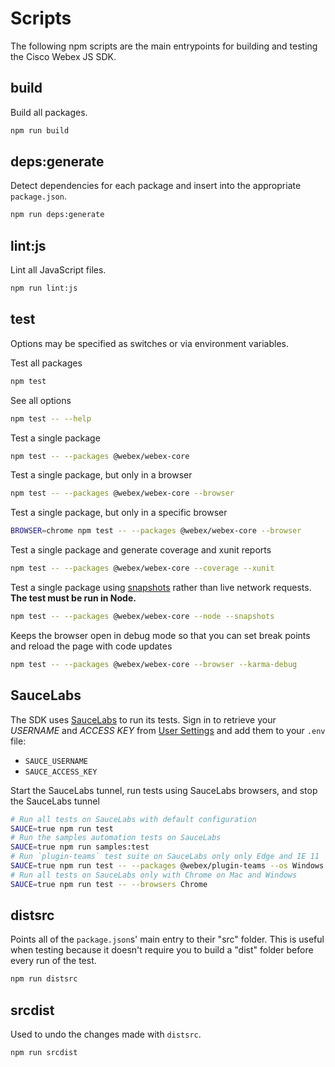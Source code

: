 # Scripts

The following npm scripts are the main entrypoints for building and testing the Cisco Webex JS SDK.

## build

Build all packages.

```bash
npm run build
```

## deps:generate

Detect dependencies for each package and insert into the appropriate `package.json`.

```bash
npm run deps:generate
```

## lint:js

Lint all JavaScript files.

```bash
npm run lint:js
```

## test

Options may be specified as switches or via environment variables.

Test all packages

```bash
npm test
```

See all options

```bash
npm test -- --help
```

Test a single package

```bash
npm test -- --packages @webex/webex-core
```

Test a single package, but only in a browser

```bash
npm test -- --packages @webex/webex-core --browser
```

Test a single package, but only in a specific browser

```bash
BROWSER=chrome npm test -- --packages @webex/webex-core --browser
```

Test a single package and generate coverage and xunit reports

```bash
npm test -- --packages @webex/webex-core --coverage --xunit
```

Test a single package using [snapshots](https://github.com/flickr/yakbak#yakbak) rather than live network requests. **The test must be run in Node.**

```bash
npm test -- --packages @webex/webex-core --node --snapshots
```

Keeps the browser open in debug mode so that you can set break points and reload the page with code updates

```bash
npm test -- --packages @webex/webex-core --browser --karma-debug
```

## SauceLabs

The SDK uses [SauceLabs](https://saucelabs.com/) to run its tests. Sign in to retrieve your *USERNAME* and *ACCESS KEY* from [User Settings](https://saucelabs.com/beta/user-settings) and add them to your `.env` file:

- `SAUCE_USERNAME`
- `SAUCE_ACCESS_KEY`

Start the SauceLabs tunnel, run tests using SauceLabs browsers, and stop the SauceLabs tunnel

```bash
# Run all tests on SauceLabs with default configuration
SAUCE=true npm run test
# Run the samples automation tests on SauceLabs
SAUCE=true npm run samples:test
# Run `plugin-teams` test suite on SauceLabs only only Edge and IE 11
SAUCE=true npm run test -- --packages @webex/plugin-teams --os Windows --browsers Edge IE
# Run all tests on SauceLabs only with Chrome on Mac and Windows
SAUCE=true npm run test -- --browsers Chrome
```

## distsrc

Points all of the `package.json`s' main entry to their "src" folder. This is useful when testing because it doesn't require you to build a "dist" folder before every run of the test.

```bash
npm run distsrc
```

## srcdist

Used to undo the changes made with `distsrc`.

```bash
npm run srcdist
```
